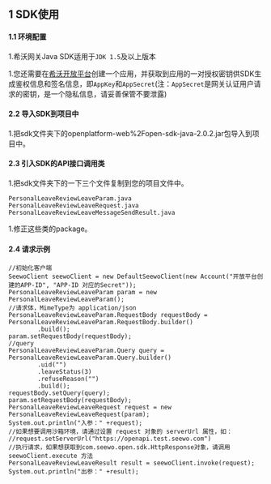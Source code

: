 ## 1 SDK使用

#### 1.1 环境配置

1.希沃网关Java SDK适用于`JDK 1.5`及以上版本

1.您还需要在[希沃开放平台](http://open.seewo.com/#/console)创建一个应用，并获取到应用的一对授权密钥供SDK生成鉴权信息和签名信息，即`AppKey`和`AppSecret`(注：`AppSecret`是网关认证用户请求的密钥，是一个隐私信息，请妥善保管不要泄露)

#### 2.2 导入SDK到项目中

1.把sdk文件夹下的openplatform-web%2Fopen-sdk-java-2.0.2.jar包导入到项目中。

#### 2.3 引入SDK的API接口调用类

1.把sdk文件夹下的一下三个文件复制到您的项目文件中。

```
PersonalLeaveReviewLeaveParam.java
PersonalLeaveReviewLeaveRequest.java
PersonalLeaveReviewLeaveMessageSendResult.java
```

1.修正这些类的package。

#### 2.4 请求示例

```
//初始化客户端
SeewoClient seewoClient = new DefaultSeewoClient(new Account("开放平台创建的APP-ID", "APP-ID 对应的Secret"));
PersonalLeaveReviewLeaveParam param = new PersonalLeaveReviewLeaveParam();
//请求体，MimeType为 application/json
PersonalLeaveReviewLeaveParam.RequestBody requestBody = PersonalLeaveReviewLeaveParam.RequestBody.builder()
        .build();
param.setRequestBody(requestBody);
//query
PersonalLeaveReviewLeaveParam.Query query = PersonalLeaveReviewLeaveParam.Query.builder()
        .uid("")
        .leaveStatus(3)
        .refuseReason("")
        .build();
requestBody.setQuery(query);
param.setRequestBody(requestBody);
PersonalLeaveReviewLeaveRequest request = new PersonalLeaveReviewLeaveRequest(param);
System.out.println("入参：" +request);
//如果想要调用沙箱环境，请通过设置 request 对象的 serverUrl 属性，如：
//request.setServerUrl("https://openapi.test.seewo.com")
//执行请求，如果想获取到com.seewo.open.sdk.HttpResponse对象，请调用 seewoClient.execute 方法
PersonalLeaveReviewLeaveResult result = seewoClient.invoke(request);
System.out.println("出参：" +result);
```